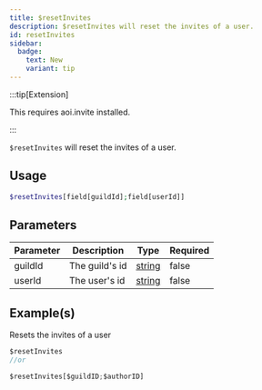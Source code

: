 ```yaml
---
title: $resetInvites
description: $resetInvites will reset the invites of a user.
id: resetInvites
sidebar: 
  badge:
    text: New
    variant: tip
---
```


:::tip[Extension]

This requires aoi.invite installed.

:::

`$resetInvites` will reset the invites of a user.

## Usage

```php
$resetInvites[field[guildId];field[userId]]
```

## Parameters

| Parameter | Description    | Type   | Required |
| --------- | -------------- | ------ | -------- |
| guildId   | The guild's id | [string](https://developer.mozilla.org/en-US/docs/Web/JavaScript/Reference/Global_Objects/String) | false    |
| userId    | The user's id  | [string](https://developer.mozilla.org/en-US/docs/Web/JavaScript/Reference/Global_Objects/String) | false    |

## Example(s)

Resets the invites of a user

```javascript
$resetInvites
//or

$resetInvites[$guildID;$authorID]
```
